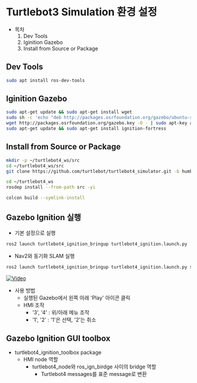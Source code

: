 # Turtlebot3 Simulation 환경 설정
* 목차
  1. Dev Tools
  2. Iginition Gazebo
  3. Install from Source or Package

## Dev Tools
```bash
sudo apt install ros-dev-tools
```

## Iginition Gazebo
```bash
sudo apt-get update && sudo apt-get install wget
sudo sh -c 'echo "deb http://packages.osrfoundation.org/gazebo/ubuntu-stable `lsb_release -cs` main" > /etc/apt/sources.list.d/gazebo-stable.list'
wget http://packages.osrfoundation.org/gazebo.key -O - | sudo apt-key add -
sudo apt-get update && sudo apt-get install ignition-fortress
```

## Install from Source or Package
```bash
mkdir -p ~/turtlebot4_ws/src 
cd ~/turtlebot4_ws/src
git clone https://github.com/turtlebot/turtlebot4_simulator.git -b humble

cd ~/turtlebot4_ws
rosdep install --from-path src -yi

colcon build --symlink-install
```

## Gazebo Ignition 실행
* 기본 설정으로 실행
```bash
ros2 launch turtlebot4_ignition_bringup turtlebot4_ignition.launch.py
```

* Nav2와 동기화 SLAM 실행
```bash
ros2 launch turtlebot4_ignition_bringup turtlebot4_ignition.launch.py slam:=true nav2:=true rviz:=true
```

[![Video](http://img.youtube.com/vi/go7jszqFSi0/0.jpg)](http://www.youtube.com/watch?v=go7jszqFSi0)

* 사용 방법
  * 실행된 Gazebo에서 왼쪽 아래 'Play' 아이콘 클릭 
  * HMI 조작
    * '3', '4' : 위/아래 메뉴 조작
    * '1', '2' : '1'은 선택, '2'는 취소


## Gazebo Ignition GUI toolbox
* turtlebot4_ignition_toolbox package
  * HMI node 역할
    * turtlebot4_node와 ros_ign_birdge 사이의 bridge 역할
      * Turtlebot4 messages를 표준 message로 변환


